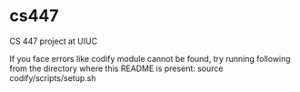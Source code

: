 # cs447
CS 447 project at UIUC

If you face errors like codify module cannot be found, try running following from the directory where this README is present:
source codify/scripts/setup.sh
